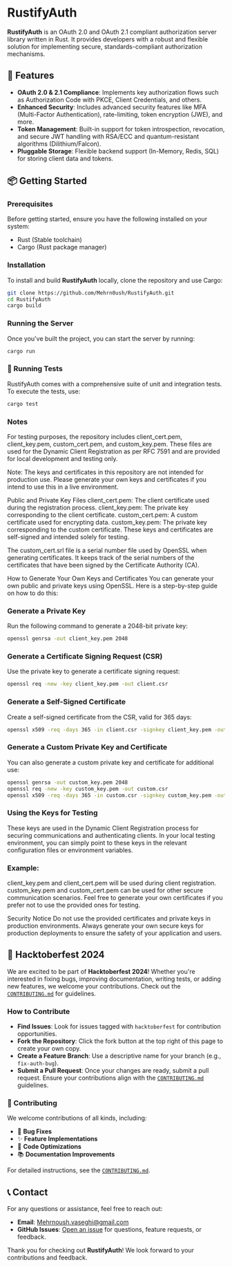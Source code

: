# RustifyAuth

**RustifyAuth** is an OAuth 2.0 and OAuth 2.1 compliant authorization server library written in Rust. It provides developers with a robust and flexible solution for implementing secure, standards-compliant authorization mechanisms.

## 🚀 Features

- **OAuth 2.0 & 2.1 Compliance**: Implements key authorization flows such as Authorization Code with PKCE, Client Credentials, and others.
- **Enhanced Security**: Includes advanced security features like MFA (Multi-Factor Authentication), rate-limiting, token encryption (JWE), and more.
- **Token Management**: Built-in support for token introspection, revocation, and secure JWT handling with RSA/ECC and quantum-resistant algorithms (Dilithium/Falcon).
- **Pluggable Storage**: Flexible backend support (In-Memory, Redis, SQL) for storing client data and tokens.

## 📦 Getting Started

### Prerequisites

Before getting started, ensure you have the following installed on your system:

- Rust (Stable toolchain)
- Cargo (Rust package manager)

### Installation

To install and build **RustifyAuth** locally, clone the repository and use Cargo:

```bash
git clone https://github.com/Mehrn0ush/RustifyAuth.git
cd RustifyAuth
cargo build
```

### Running the Server
Once you've built the project, you can start the server by running:

```bash
cargo run
```

### 🔧 Running Tests

RustifyAuth comes with a comprehensive suite of unit and integration tests. To execute the tests, use:

```bash
cargo test
```

### Notes
For testing purposes, the repository includes client_cert.pem, client_key.pem, custom_cert.pem, and custom_key.pem. These files are used for the Dynamic Client Registration as per RFC 7591 and are provided for local development and testing only.

Note: The keys and certificates in this repository are not intended for production use. Please generate your own keys and certificates if you intend to use this in a live environment.

Public and Private Key Files
client_cert.pem: The client certificate used during the registration process.
client_key.pem: The private key corresponding to the client certificate.
custom_cert.pem: A custom certificate used for encrypting data.
custom_key.pem: The private key corresponding to the custom certificate.
These keys and certificates are self-signed and intended solely for testing.

The custom_cert.srl file is a serial number file used by OpenSSL when generating certificates. It keeps track of the serial numbers of the certificates that have been signed by the Certificate Authority (CA).



How to Generate Your Own Keys and Certificates
You can generate your own public and private keys using OpenSSL. Here is a step-by-step guide on how to do this:

### Generate a Private Key
Run the following command to generate a 2048-bit private key:
```bash
openssl genrsa -out client_key.pem 2048
```
### Generate a Certificate Signing Request (CSR)
Use the private key to generate a certificate signing request:

```bash
openssl req -new -key client_key.pem -out client.csr
```
### Generate a Self-Signed Certificate
Create a self-signed certificate from the CSR, valid for 365 days:

```bash
openssl x509 -req -days 365 -in client.csr -signkey client_key.pem -out client_cert.pem
```
### Generate a Custom Private Key and Certificate
You can also generate a custom private key and certificate for additional use:
```bash
openssl genrsa -out custom_key.pem 2048
openssl req -new -key custom_key.pem -out custom.csr
openssl x509 -req -days 365 -in custom.csr -signkey custom_key.pem -out custom_cert.pem
```

### Using the Keys for Testing
These keys are used in the Dynamic Client Registration process for securing communications and authenticating clients. In your local testing environment, you can simply point to these keys in the relevant configuration files or environment variables.

### Example:

client_key.pem and client_cert.pem will be used during client registration.
custom_key.pem and custom_cert.pem can be used for other secure communication scenarios.
Feel free to generate your own certificates if you prefer not to use the provided ones for testing.

Security Notice
Do not use the provided certificates and private keys in production environments. Always generate your own secure keys for production deployments to ensure the safety of your application and users.

## 🎉 Hacktoberfest 2024

We are excited to be part of **Hacktoberfest 2024**! Whether you're interested in fixing bugs, improving documentation, writing tests, or adding new features, we welcome your contributions. Check out the [`CONTRIBUTING.md`](CONTRIBUTING.md) for guidelines.

### How to Contribute

- **Find Issues**: Look for issues tagged with `hacktoberfest` for contribution opportunities.
- **Fork the Repository**: Click the fork button at the top right of this page to create your own copy.
- **Create a Feature Branch**: Use a descriptive name for your branch (e.g., `fix-auth-bug`).
- **Submit a Pull Request**: Once your changes are ready, submit a pull request. Ensure your contributions align with the [`CONTRIBUTING.md`](CONTRIBUTING.md) guidelines.

### 🤝 Contributing

We welcome contributions of all kinds, including:

- 🐛 **Bug Fixes**
- ✨ **Feature Implementations**
- 🚀 **Code Optimizations**
- 📚 **Documentation Improvements**

For detailed instructions, see the [`CONTRIBUTING.md`](CONTRIBUTING.md).

## 📞 Contact

For any questions or assistance, feel free to reach out:

- **Email**: [Mehrnoush.vaseghi@gmail.com](mailto:Mehrnoush.vaseghi@gmail.com)
- **GitHub Issues**: [Open an issue](https://github.com/Mehrn0ush/RustifyAuth/issues) for questions, feature requests, or feedback.

Thank you for checking out **RustifyAuth**! We look forward to your contributions and feedback.